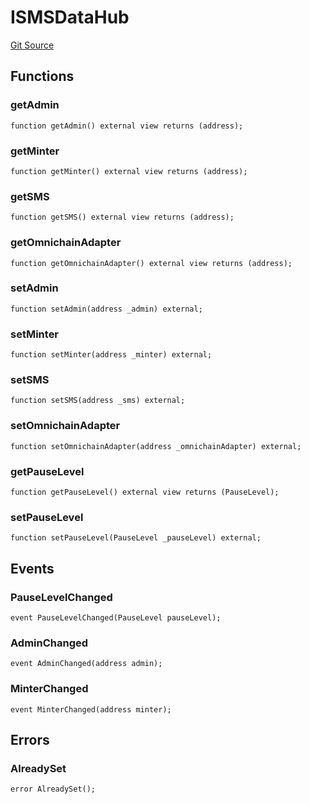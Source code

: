 # ISMSDataHub

[Git Source](https://github.com/Nox-Labs/sms-evm-contracts/blob/15a987dcda55f8dfabcf220505750bc01f9d6f51/src/interface/ISMSDataHub.sol)

## Functions

### getAdmin

```solidity
function getAdmin() external view returns (address);
```

### getMinter

```solidity
function getMinter() external view returns (address);
```

### getSMS

```solidity
function getSMS() external view returns (address);
```

### getOmnichainAdapter

```solidity
function getOmnichainAdapter() external view returns (address);
```

### setAdmin

```solidity
function setAdmin(address _admin) external;
```

### setMinter

```solidity
function setMinter(address _minter) external;
```

### setSMS

```solidity
function setSMS(address _sms) external;
```

### setOmnichainAdapter

```solidity
function setOmnichainAdapter(address _omnichainAdapter) external;
```

### getPauseLevel

```solidity
function getPauseLevel() external view returns (PauseLevel);
```

### setPauseLevel

```solidity
function setPauseLevel(PauseLevel _pauseLevel) external;
```

## Events

### PauseLevelChanged

```solidity
event PauseLevelChanged(PauseLevel pauseLevel);
```

### AdminChanged

```solidity
event AdminChanged(address admin);
```

### MinterChanged

```solidity
event MinterChanged(address minter);
```

## Errors

### AlreadySet

```solidity
error AlreadySet();
```
